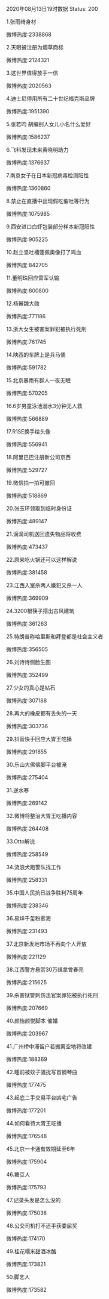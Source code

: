 2020年08月13日19时数据
Status: 200

1.张雨绮身材

微博热度:2338868

2.天眼被注册为烟草商标

微博热度:2124321

3.这世界值得放手一信

微博热度:2020563

4.迪士尼停用所有二十世纪福克斯品牌

微博热度:1951390

5.张若昀 胡编别人女儿小名什么爱好

微博热度:1586237

6.飞科发现未来黄晓明助力

微博热度:1376637

7.南京女子在日本新冠病毒检测阳性

微博热度:1360860

8.禁止在直播中出现假吃催吐等行为

微博热度:1075985

9.西安进口白虾包装部分样本新冠阳性

微博热度:905225

10.赵立坚吐槽蓬佩奥像打了鸡血

微博热度:842705

11.董明珠回应雷军认输

微博热度:800800

12.杨幂魏大勋

微博热度:771186

13.浙大女生被害案罪犯被执行死刑

微博热度:761745

14.陕西的车牌上是兵马俑

微博热度:591782

15.北京暴雨有群人一夜无眠

微博热度:570205

16.6岁男童泳池溺水3分钟无人救

微博热度:566889

17.R1SE换手绘头像

微博热度:556941

18.阿里巴巴注册新公司京西

微博热度:529727

19.微信拍一拍可撤回

微博热度:518869

20.张玉环领取到临时身份证

微博热度:489147

21.滴滴司机送回遗失物品将收费

微博热度:473437

22.原来吃火锅还可以这样解说

微博热度:381458

23.江西入室杀两人嫌犯又杀一人

微博热度:369909

24.3200根筷子搭出古风建筑

微博热度:361263

25.特朗普称哈里斯和拜登都是社会主义者

微博热度:356505

26.刘诗诗侧脸生图

微博热度:352499

27.少女的真心是钻石

微博热度:307188

28.再大的橡皮都有丢失的一天

微博热度:303736

29.抖音快手回应大胃王吃播

微博热度:291855

30.乐山大佛佛脚平台被淹

微博热度:275404

31.逆水寒

微博热度:269142

32.微博将整治大胃王吃播内容

微博热度:264408

33.Otto解说

微博热度:258549

34.流浪犬跑警队找工作

微博热度:258331

35.中国人民抗日战争胜利75周年

微博热度:238346

36.易烊千玺粉雾海

微博热度:231493

37.北京新发地市场不再向个人开放

微博热度:221129

38.江西警方悬赏30万缉拿曾春亮

微博热度:215625

39.杀害狱警刺伤法官案罪犯被执行死刑

微博热度:207669

40.颜怡颜悦脚本 催婚

微博热度:203967

41.广州桥中滞留户若搬离空地将改建

微博热度:188369

42.睡前被蚊子骚扰写首钢琴曲

微博热度:177475

43.起底二手交易平台凶宅广告

微博热度:177201

44.如何看待大胃王吃播

微博热度:176548

45.北京一卡通有效期延至6年

微博热度:175904

46.糖豆人

微博热度:175793

47.记录头发是怎么没的

微博热度:175038

48.公交司机打不还手获委屈奖

微博热度:174170

49.桂花糯米甜酒冰酪

微博热度:173821

50.脚艺人

微博热度:173582

